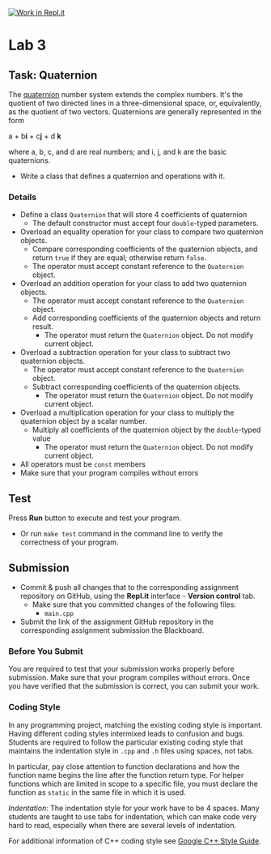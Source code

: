 [![Work in Repl.it](https://classroom.github.com/assets/work-in-replit-14baed9a392b3a25080506f3b7b6d57f295ec2978f6f33ec97e36a161684cbe9.svg)](https://classroom.github.com/online_ide?assignment_repo_id=4243807&assignment_repo_type=AssignmentRepo)
# Lab 3

## Task: Quaternion

The [quaternion](https://en.wikipedia.org/wiki/Quaternion) number system extends the complex numbers. It's the quotient of two directed lines in a three-dimensional space, or, equivalently, as the quotient of two vectors. Quaternions are generally represented in the form

a + b**i** + c**j** + d **k**

where a, b, c, and d are real numbers; and i, j, and k are the basic quaternions.

- Write a class that defines a quaternion and operations with it.

### Details

- Define a class `Quaternion` that will store 4 coefficients of quaternion
  - The default constructor must accept four `double`-typed parameters.
- Overload an equality operation for your class to compare two quaternion objects.
  - Compare corresponding coefficients of the quaternion objects, and return `true` if they are equal; otherwise return `false`.
  - The operator must accept constant reference to the `Quaternion` object.
- Overload an addition operation for your class to add two quaternion objects.
  - The operator must accept constant reference to the `Quaternion` object.
  - Add corresponding coefficients of the quaternion objects and return result.
    - The operator must return the `Quaternion` object. Do not modify current object.
- Overload a subtraction operation for your class to subtract two quaternion objects.
  - The operator must accept constant reference to the `Quaternion` object.
  - Subtract corresponding coefficients of the quaternion objects.
    - The operator must return the `Quaternion` object. Do not modify current object.
- Overload a multiplication operation for your class to multiply the quaternion object by a scalar number.
  - Multiply all coefficients of the quaternion object by the `double`-typed value
    - The operator must return the `Quaternion` object. Do not modify current object.
- All operators must be `const` members
- Make sure that your program compiles without errors

## Test

Press **Run** button to execute and test your program.

- Or run `make test` command in the command line to verify the correctness of your program.

## Submission

- Commit & push all changes that to the corresponding assignment repository on GitHub, using the **Repl.it** interface - **Version control** tab.
  - Make sure that you committed changes of the following files:
    - `main.cpp`
- Submit the link of the assignment GitHub repository in the corresponding assignment submission the Blackboard.

### Before You Submit

You are required to test that your submission works properly before submission. Make sure that your program compiles without errors. Once you have verified that the submission is correct, you can submit your work.

### Coding Style

In any programming project, matching the existing coding style is important. Having different coding styles intermixed leads to confusion and bugs. Students are required to follow the particular existing coding style that maintains the indentation style in `.cpp` and `.h` files using spaces, not tabs.

In particular, pay close attention to function declarations and how the function name begins the line after the function return type. For helper functions which are limited in scope to a specific file, you must declare the function as `static` in the same file in which it is used.

*Indentation*: The indentation style for your work have to be 4 spaces. Many students are taught to use tabs for indentation, which can make code very hard to read, especially when there are several levels of indentation.

For additional information of C++ coding style see [Google C++ Style Guide](https://google.github.io/styleguide/cppguide.html).
